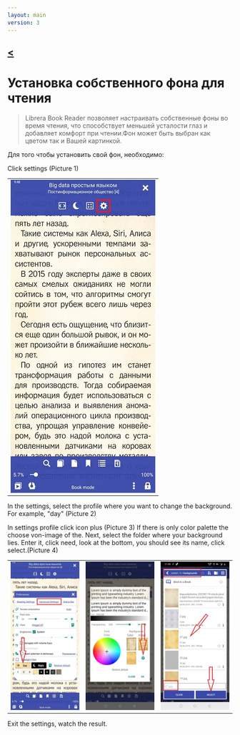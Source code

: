 ```yaml
---
layout: main
version: 3
---
```

[<](/wiki/faq)
---

# Установка собственного фона для чтения
> Librera Book Reader позволяет настраивать собственные фоны во время чтения, что способствует меньшей усталости глаз и добавляет комфорт при чтении.Фон может быть выбран как цветом так и Вашей картинкой.

Для того чтобы установить свой фон, необходимо:






Click settings (Picture 1)

||
|-|
|![](1.jpg)|

In the settings, select the profile where you want to change the background. For example, "day" (Picture 2)

In settings profile click icon plus (Picture 3) If there is only color palette the choose von-image of the.
Next, select the folder where your background lies. Enter it, click need, look at the bottom, you should see its name, click select.(Picture 4)

||||
|-|-|-|
|![](2.jpg)|![](3.jpg)|![](4.jpg)|

Exit the settings, watch the result.


